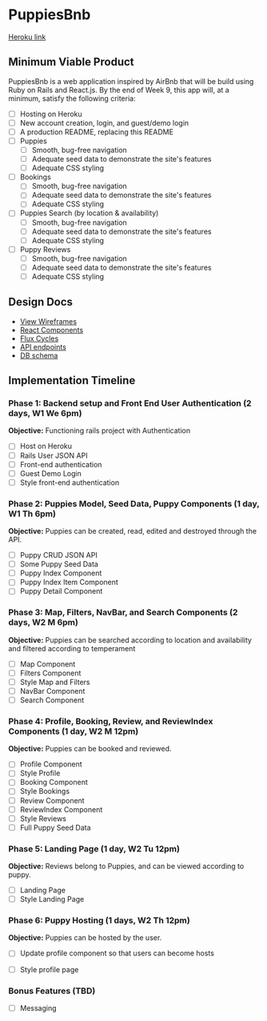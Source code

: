 # PuppiesBnb

[Heroku link][heroku]

[heroku]: http://www.herokuapp.com

## Minimum Viable Product

PuppiesBnb is a web application inspired by AirBnb that will be build using Ruby on Rails and React.js.  By the end of Week 9, this app will, at a minimum, satisfy the following criteria:

- [ ] Hosting on Heroku
- [ ] New account creation, login, and guest/demo login
- [ ] A production README, replacing this README
- [ ] Puppies
  - [ ] Smooth, bug-free navigation
  - [ ] Adequate seed data to demonstrate the site's features
  - [ ] Adequate CSS styling
- [ ] Bookings
  - [ ] Smooth, bug-free navigation
  - [ ] Adequate seed data to demonstrate the site's features
  - [ ] Adequate CSS styling
- [ ] Puppies Search (by location & availability)
  - [ ] Smooth, bug-free navigation
  - [ ] Adequate seed data to demonstrate the site's features
  - [ ] Adequate CSS styling
- [ ] Puppy Reviews
  - [ ] Smooth, bug-free navigation
  - [ ] Adequate seed data to demonstrate the site's features
  - [ ] Adequate CSS styling

## Design Docs
* [View Wireframes][views]
* [React Components][components]
* [Flux Cycles][flux-cycles]
* [API endpoints][api-endpoints]
* [DB schema][schema]

[views]: docs/views.md
[components]: docs/components.md
[flux-cycles]: docs/flux-cycles.md
[api-endpoints]: docs/api-endpoints.md
[schema]: docs/schema.md

## Implementation Timeline

### Phase 1: Backend setup and Front End User Authentication (2 days, W1 We 6pm)

**Objective:** Functioning rails project with Authentication

- [ ] Host on Heroku
- [ ] Rails User JSON API
- [ ] Front-end authentication
- [ ] Guest Demo Login
- [ ] Style front-end authentication

### Phase 2: Puppies Model, Seed Data, Puppy Components (1 day, W1 Th 6pm)

**Objective:** Puppies can be created, read, edited and destroyed through
the API.

- [ ] Puppy CRUD JSON API
- [ ] Some Puppy Seed Data
- [ ] Puppy Index Component
- [ ] Puppy Index Item Component
- [ ] Puppy Detail Component

### Phase 3: Map, Filters, NavBar, and Search Components (2 days, W2 M 6pm)

**Objective:** Puppies can be searched according to location and availability and filtered according to temperament

- [ ] Map Component
- [ ] Filters Component
- [ ] Style Map and Filters
- [ ] NavBar Component
- [ ] Search Component

### Phase 4: Profile, Booking, Review, and ReviewIndex Components (1 day, W2 M 12pm)

**Objective:** Puppies can be booked and reviewed.

- [ ] Profile Component
- [ ] Style Profile
- [ ] Booking Component
- [ ] Style Bookings
- [ ] Review Component
- [ ] ReviewIndex Component
- [ ] Style Reviews
- [ ] Full Puppy Seed Data

### Phase 5: Landing Page (1 day, W2 Tu 12pm)

**Objective:** Reviews belong to Puppies, and can be viewed according to puppy.

- [ ] Landing Page
- [ ] Style Landing Page

### Phase 6: Puppy Hosting (1 days, W2 Th 12pm)

**Objective:** Puppies can be hosted by the user.

- [ ] Update profile component so that users can become hosts
- [ ] Style profile page


### Bonus Features (TBD)
- [ ] Messaging

[phase-one]: docs/phases/phase1.md
[phase-two]: docs/phases/phase2.md
[phase-three]: docs/phases/phase3.md
[phase-four]: docs/phases/phase4.md
[phase-five]: docs/phases/phase5.md
